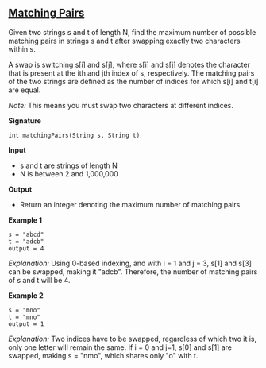 ## [Matching Pairs](https://www.facebookrecruiting.com/portal/coding_practice_question/?problem_id=559324704673058)
Given two strings s and t of length N, find the maximum number of possible matching pairs in strings s and t after swapping exactly two characters within s.

A swap is switching s[i] and s[j], where s[i] and s[j] denotes the character that is present at the ith and jth index of s, respectively. The matching pairs of the two strings are defined as the number of indices for which s[i] and t[i] are equal.

_Note:_ This means you must swap two characters at different indices.

__Signature__

`int matchingPairs(String s, String t)`


__Input__
* s and t are strings of length N
* N is between 2 and 1,000,000

__Output__
* Return an integer denoting the maximum number of matching pairs

__Example 1__
```
s = "abcd"
t = "adcb"
output = 4
```

_Explanation:_
Using 0-based indexing, and with i = 1 and j = 3, s[1] and s[3] can be swapped, making it  "adcb".
Therefore, the number of matching pairs of s and t will be 4.

__Example 2__
```
s = "mno"
t = "mno"
output = 1
```
_Explanation:_
Two indices have to be swapped, regardless of which two it is, only one letter will remain the same. If i = 0 and j=1, s[0] and s[1] are swapped, making s = "nmo", which shares only "o" with t.
